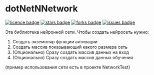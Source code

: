 # dotNetNNetwork
[![licence badge]][licence]
[![stars badge]][stars]
[![forks badge]][forks]
[![issues badge]][issues]

[licence badge]:https://img.shields.io/github/license/bonMAS14/dotNetNNetwork
[stars badge]:https://img.shields.io/github/stars/bonMAS14/dotNetNNetwork
[forks badge]:https://img.shields.io/github/forks/bonMAS14/dotNetNNetwork
[issues badge]:https://img.shields.io/github/issues/bonMAS14/dotNetNNetwork

[licence]:https://github.com/bonmas14/dotNetNNetwork/blob/master/LICENSE
[stars]:https://github.com/bonMAS14/dotNetNNetwork/stargazers
[forks]:https://github.com/bonMAS14/dotNetNNetwork/network
[issues]:https://github.com/bonmas14/dotNetNNetwork/issues
 
Эта библиотека нейронной сети.
Чтобы создать нейросеть нужно:

1. Создать экземпляр функции активации
2. Создать массив показывающий какого размера сеть
3. (Опционально) Сразу создать массив данных на вход
4. (Опционально) Сразу создать массив данных обучения

(пример использования сети есть в проекте NetworkTest)
